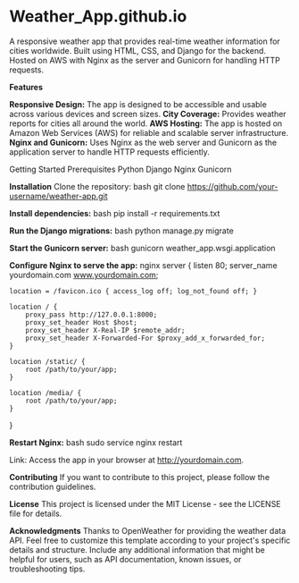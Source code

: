 # Weather_App.github.io

A responsive weather app that provides real-time weather information for cities worldwide. Built using HTML, CSS, and Django for the backend. Hosted on AWS with Nginx as the server and Gunicorn for handling HTTP requests.


**Features**

**Responsive Design:** The app is designed to be accessible and usable across various devices and screen sizes.
**City Coverage:** Provides weather reports for cities all around the world.
**AWS Hosting:** The app is hosted on Amazon Web Services (AWS) for reliable and scalable server infrastructure.
**Nginx and Gunicorn:** Uses Nginx as the web server and Gunicorn as the application server to handle HTTP requests efficiently.


Getting Started
Prerequisites
Python
Django 
Nginx 
Gunicorn 

**Installation**
Clone the repository:
bash
git clone https://github.com/your-username/weather-app.git

**Install dependencies:**
bash
pip install -r requirements.txt

**Run the Django migrations:**
bash
python manage.py migrate

**Start the Gunicorn server:**
bash
gunicorn weather_app.wsgi.application

**Configure Nginx to serve the app:**
nginx
server {
    listen 80;
    server_name yourdomain.com www.yourdomain.com;

    location = /favicon.ico { access_log off; log_not_found off; }

    location / {
        proxy_pass http://127.0.0.1:8000;
        proxy_set_header Host $host;
        proxy_set_header X-Real-IP $remote_addr;
        proxy_set_header X-Forwarded-For $proxy_add_x_forwarded_for;
    }

    location /static/ {
        root /path/to/your/app;
    }

    location /media/ {
        root /path/to/your/app;
    }
}

**Restart Nginx:**
bash
sudo service nginx restart

Link: Access the app in your browser at http://yourdomain.com.

**Contributing**
If you want to contribute to this project, please follow the contribution guidelines.

**License**
This project is licensed under the MIT License - see the LICENSE file for details.

**Acknowledgments**
Thanks to OpenWeather for providing the weather data API.
Feel free to customize this template according to your project's specific details and structure. Include any additional information that might be helpful for users, such as API documentation, known issues, or troubleshooting tips.
